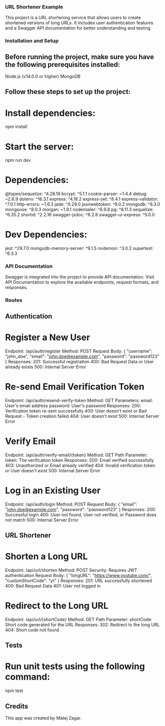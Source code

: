 ### URL Shortener Example
This project is a URL shortening service that allows users to create shortened versions of long URLs.
It includes user authentication features and a Swagger API documentation for better understanding and testing.

### Installation and Setup

## Before running the project, make sure you have the following prerequisites installed:
Node.js (v14.0.0 or higher)
MongoDB

## Follow these steps to set up the project:

# Install dependencies:
npm install

# Start the server:
npm run dev

# Dependencies:
@types/sequelize: ^4.28.19
bcrypt: ^5.1.1
cookie-parser: ~1.4.4
debug: ~2.6.9
dotenv: ^16.3.1
express: ^4.18.2
express-jwt: ^8.4.1
express-validator: ^7.0.1
http-errors: ~1.6.3
jade: ^0.29.0
jsonwebtoken: ^9.0.2
mongodb: ^6.3.0
mongoose: ^8.0.3
morgan: ~1.9.1
nodemailer: ^6.9.8
pg: ^8.11.3
sequelize: ^6.35.2
shortid: ^2.2.16
swagger-jsdoc: ^6.2.8
swagger-ui-express: ^5.0.0

# Dev Dependencies:
jest: ^29.7.0
mongodb-memory-server: ^9.1.5
nodemon: ^3.0.2
supertest: ^6.3.3


### API Documentation
Swagger is integrated into the project to provide API documentation. 
Visit API Documentation to explore the available endpoints, request formats, and responses.

### Routes
## Authentication
# Register a New User
Endpoint: /api/auth/register
Method: POST
Request Body:
{
  "username": "john_doe",
  "email": "john.doe@example.com",
  "password": "password123"
}
Responses:
201: Successful registration
400: Bad Request Data or User already exists
500: Internal Server Error

# Re-send Email Verification Token
Endpoint: /api/auth/resend-verify-token
Method: GET
Parameters:
email: User's email address
password: User's password
Responses:
200: Verification token re-sent successfully
400: User doesn't exist or Bad Request - Token creation failed
404: User doesn't exist
500: Internal Server Error

# Verify Email
Endpoint: /api/auth/verify-email/{token}
Method: GET
Path Parameter:
token: The verification token
Responses:
200: Email verified successfully
403: Unauthorized or Email already verified
404: Invalid verification token or User doesn't exist
500: Internal Server Error

# Log in an Existing User
Endpoint: /api/auth/login
Method: POST
Request Body:
{
  "email": "john.doe@example.com",
  "password": "password123"
}
Responses:
200: Successful login
400: User not found, User not verified, or Password does not match
500: Internal Server Error

## URL Shortener
# Shorten a Long URL
Endpoint: /api/url/shorten
Method: POST
Security: Requires JWT authentication
Request Body:
{
  "longURL": "https://www.youtube.com/",
  "customShortCode": "yt"
}
Responses:
201: URL successfully shortened
400: Bad Request Data
401: User not logged in
# Redirect to the Long URL
Endpoint: /api/url/{shortCode}
Method: GET
Path Parameter:
shortCode: Short code generated for the URL
Responses:
302: Redirect to the long URL
404: Short code not found

## Tests
# Run unit tests using the following command:
npm test

## Credits

This app was created by Matej Zagar.
